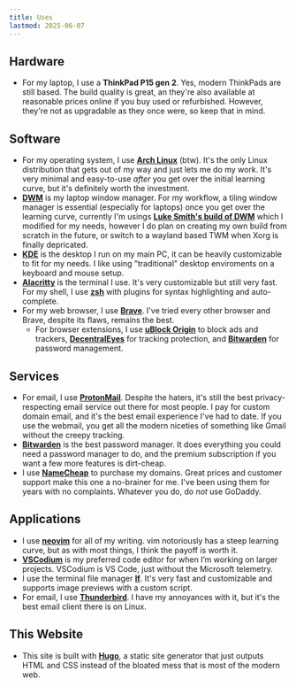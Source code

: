 ```yaml
---
title: Uses
lastmod: 2025-06-07
---
```


## Hardware

- For my laptop, I use a **ThinkPad P15 gen 2**. Yes, modern ThinkPads are still based. The build quality is great, an they're also available at reasonable prices online if you buy used or refurbished. However, they're not as upgradable as they once were, so keep that in mind.

## Software

- For my operating system, I use **[Arch Linux](https://archlinux.org/)** (btw). It's the only Linux distribution that gets out of my way and just lets me do my work. It's very minimal and easy-to-use _after_ you get over the initial learning curve, but it's definitely worth the investment.
- **[DWM](https://dwm.suckless.org/)** is my laptop window manager. For my workflow, a tiling window manager is essential (especially for laptops) once you get over the learning curve, currently I'm usings **[Luke Smith's build of DWM](https://github.com/LukeSmithxyz/dwm/)** which I modified for my needs, however I do plan on creating my own build from scratch in the future, or switch to a wayland based TWM when Xorg is finally depricated.
- **[KDE](https://kde.org/plasma-desktop/)** is the desktop I run on my main PC, it can be heavily customizable to fit for my needs. I like using "traditional" desktop enviroments on a keyboard and mouse setup.
- **[Alacritty](https://alacritty.org/)** is the terminal I use. It's very customizable but still very fast. For my shell, I use **[zsh](https://www.zsh.org/)** with plugins for syntax highlighting and auto-complete.
- For my web browser, I use **[Brave](https://brave.com/)**. I've tried every other browser and Brave, despite its flaws, remains the best.
  - For browser extensions, I use **[uBlock Origin](https://ublockorigin.com/)** to block ads and trackers, **[DecentralEyes](https://decentraleyes.org/)** for tracking protection, and **[Bitwarden](https://bitwarden.com/)** for password management.

## Services

- For email, I use **[ProtonMail](https://proton.me/mail/)**. Despite the haters, it's still the best privacy-respecting email service out there for most people. I pay for custom domain email, and it's the best email experience I've had to date. If you use the webmail, you get all the modern niceties of something like Gmail without the creepy tracking.
- **[Bitwarden](https://bitwarden.com/)** is the best password manager. It does everything you could need a password manager to do, and the premium subscription if you want a few more features is dirt-cheap.
- I use **[NameCheap](https://namecheap.com/)** to purchase my domains. Great prices and customer support make this one a no-brainer for me. I've been using them for years with no complaints. Whatever you do, do _not_ use GoDaddy.

## Applications

- I use **[neovim](https://neovim.io/)** for all of my writing. vim notoriously has a steep learning curve, but as with most things, I think the payoff is worth it.
- **[VSCodium](https://vscodium.com/)** is my preferred code editor for when I’m working on larger projects. VSCodium is VS Code, just without the Microsoft telemetry.
- I use the terminal file manager **[lf](https://github.com/gokcehan/lf/)**. It's very fast and customizable and supports image previews with a custom script.
- For email, I use **[Thunderbird](https://www.thunderbird.net/)**. I have my annoyances with it, but it's the best email client there is on Linux.

## This Website

- This site is built with **[Hugo](https://gohugo.io/)**, a static site generator that just outputs HTML and CSS instead of the bloated mess that is most of the modern web.
